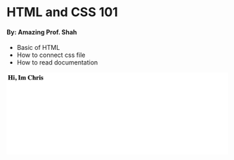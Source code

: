 # HTML and CSS 101

#### By: Amazing Prof. Shah


* Basic of HTML
* How to connect css file
* How to read documentation

![alt](ScreenShot.png)